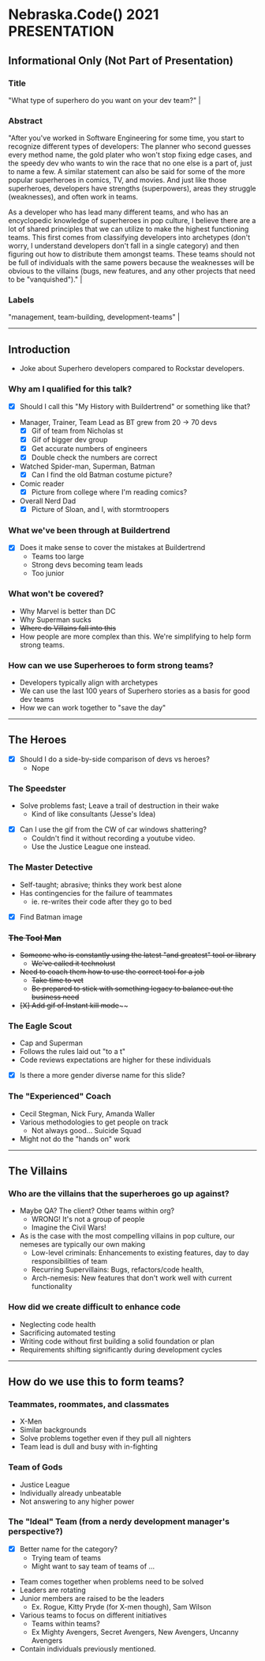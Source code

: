 # Nebraska.Code() 2021 PRESENTATION

## Informational Only (Not Part of Presentation)

### **Title**

"What type of superhero do you want on your dev team?" |

### **Abstract**

"After you've worked in Software Engineering for some time, you start to recognize different types of developers: The planner who second guesses every method name, the gold plater who won't stop fixing edge cases, and the speedy dev who wants to win the race that no one else is a part of, just to name a few. A similar statement can also be said for some of the more popular superheroes in comics, TV, and movies. And just like those superheroes, developers have strengths (superpowers), areas they struggle (weaknesses), and often work in teams.

As a developer who has lead many different teams, and who has an encyclopedic knowledge of superheroes in pop culture, I believe there are a lot of shared principles that we can utilize to make the highest functioning teams. This first comes from classifying developers into archetypes (don't worry, I understand developers don't fall in a single category) and then figuring out how to distribute them amongst teams. These teams should not be full of individuals with the same powers because the weaknesses will be obvious to the villains (bugs, new features, and any other projects that need to be "vanquished")." |

### **Labels**

"management, team-building, development-teams" |

---

## Introduction

* Joke about Superhero developers compared to Rockstar developers.

### Why am I qualified for this talk?

- [X] Should I call this "My History with Buildertrend" or something like that?

- Manager, Trainer, Team Lead as BT grew from 20 -> 70 devs
  - [X] Gif of team from Nicholas st
  - [X] Gif of bigger dev group
  - [X] Get accurate numbers of engineers
  - [X] Double check the numbers are correct
- Watched Spider-man, Superman, Batman
  - [X] Can I find the old Batman costume picture?
- Comic reader
  - [X] Picture from college where I'm reading comics?
- Overall Nerd Dad
  - [X] Picture of Sloan, and I, with stormtroopers

### What we've been through at Buildertrend

- [X] Does it make sense to cover the mistakes at Buildertrend
  - Teams too large
  - Strong devs becoming team leads
  - Too junior

### What won't be covered?

- Why Marvel is better than DC
- Why Superman sucks
- ~~Where do Villains fall into this~~
- How people are more complex than this. We're simplifying to help form strong teams.

### How can we use Superheroes to form strong teams?

- Developers typically align with archetypes
- We can use the last 100 years of Superhero stories as a basis for good dev teams
- How we can work together to "save the day"

---

## The Heroes

* [X] Should I do a side-by-side comparison of devs vs heroes?
  * Nope

### The Speedster

- Solve problems fast; Leave a trail of destruction in their wake
  - Kind of like consultants (Jesse's Idea)
- [X] Can I use the gif from the CW of car windows shattering?
  - Couldn't find it without recording a youtube video.
  - Use the Justice League one instead.

### The Master Detective

- Self-taught; abrasive; thinks they work best alone
- Has contingencies for the failure of teammates
  - ie. re-writes their code after they go to bed
- [X] Find Batman image

### ~~The Tool Man~~

- ~~Someone who is constantly using the latest "and greatest" tool or library~~
  - ~~We've called it technolust~~
- ~~Need to coach them how to use the correct tool for a job~~
  - ~~Take time to vet~~
  - ~~Be prepared to stick with something legacy to balance out the business need~~
- ~~[X] Add gif of Instant kill mode~~~~

### The Eagle Scout

- Cap and Superman
- Follows the rules laid out "to a t"
- Code reviews expectations are higher for these individuals

- [X] Is there a more gender diverse name for this slide?

### The "Experienced" Coach

- Cecil Stegman, Nick Fury, Amanda Waller
- Various methodologies to get people on track
  - Not always good... Suicide Squad
- Might not do the "hands on" work

---

## The Villains

### Who are the villains that the superheroes go up against?

- Maybe QA? The client? Other teams within org?
  - WRONG! It's not a group of people
  - Imagine the Civil Wars!
- As is the case with the most compelling villains in pop culture, our nemeses are typically our own making
  - Low-level criminals: Enhancements to existing features, day to day responsibilities of team
  - Recurring Supervillains: Bugs, refactors/code health,
  - Arch-nemesis: New features that don't work well with current functionality

### How did we create difficult to enhance code

- Neglecting code health
- Sacrificing automated testing
- Writing code without first building a solid foundation or plan
- Requirements shifting significantly during development cycles

---

## How do we use this to form teams?

### Teammates, roommates, and classmates

- X-Men
- Similar backgrounds
- Solve problems together even if they pull all nighters
- Team lead is dull and busy with in-fighting

### Team of Gods

- Justice League
- Individually already unbeatable
- Not answering to any higher power

### The "Ideal" Team (from a nerdy development manager's perspective?)

- [X] Better name for the category?
  - Trying team of teams
  - Might want to say team of teams of ...
- Team comes together when problems need to be solved
- Leaders are rotating
- Junior members are raised to be the leaders
  - Ex. Rogue, Kitty Pryde (for X-men though), Sam Wilson
- Various teams to focus on different initiatives
  - Teams within teams?
  - Ex Mighty Avengers, Secret Avengers, New Avengers, Uncanny Avengers
- Contain individuals previously mentioned.

